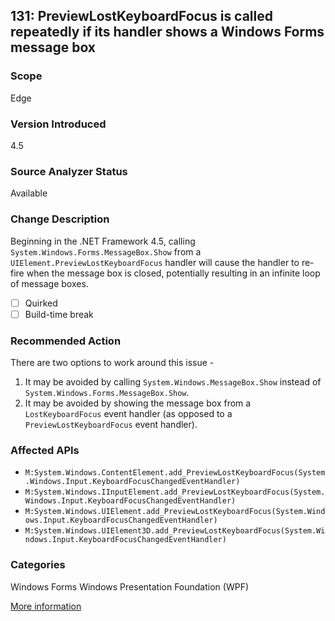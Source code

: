 ## 131: PreviewLostKeyboardFocus is called repeatedly if its handler shows a Windows Forms message box

### Scope
Edge

### Version Introduced
4.5

### Source Analyzer Status
Available

### Change Description
Beginning in the .NET Framework 4.5, calling `System.Windows.Forms.MessageBox.Show` from a `UIElement.PreviewLostKeyboardFocus`
handler will cause the handler to re-fire when the message box is closed, potentially resulting in an infinite loop of 
message boxes.

- [ ] Quirked
- [ ] Build-time break

### Recommended Action
There are two options to work around this issue -

1. It may be avoided by calling `System.Windows.MessageBox.Show` instead of `System.Windows.Forms.MessageBox.Show`. 
2. It may be avoided by showing the message box from a `LostKeyboardFocus` event handler (as opposed to a `PreviewLostKeyboardFocus` event handler).

### Affected APIs
* `M:System.Windows.ContentElement.add_PreviewLostKeyboardFocus(System.Windows.Input.KeyboardFocusChangedEventHandler)`
* `M:System.Windows.IInputElement.add_PreviewLostKeyboardFocus(System.Windows.Input.KeyboardFocusChangedEventHandler)`
* `M:System.Windows.UIElement.add_PreviewLostKeyboardFocus(System.Windows.Input.KeyboardFocusChangedEventHandler)`
* `M:System.Windows.UIElement3D.add_PreviewLostKeyboardFocus(System.Windows.Input.KeyboardFocusChangedEventHandler)`

### Categories
Windows Forms
Windows Presentation Foundation (WPF)

[More information](http://stackoverflow.com/questions/17988219/system-windows-forms-messagebox-in-netversion-4-0-4-5-behaves-differently-in-wi)

<!--
    ### Notes
    Scan XAML for PreviewLostKeyboardFocus use and then examine the handlers
-->

